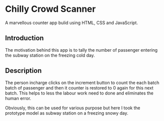 # Chilly Crowd Scanner 
A marvellous counter app bulid using HTML, CSS and JavaScript.

## Introduction
The motivation behind this app is to tally the number of passenger entering the subway station on the freezing cold day.

## Description

The person incharge clicks on the increment button to count the each batch batch of passenger and then it counter is restored to 0 again for this next batch. This helps to less the labour work need to done and eliminates the human error.

Obviously, this can be used for various purpose but here I took the prototype model as subway station on a freezing snowy day.
